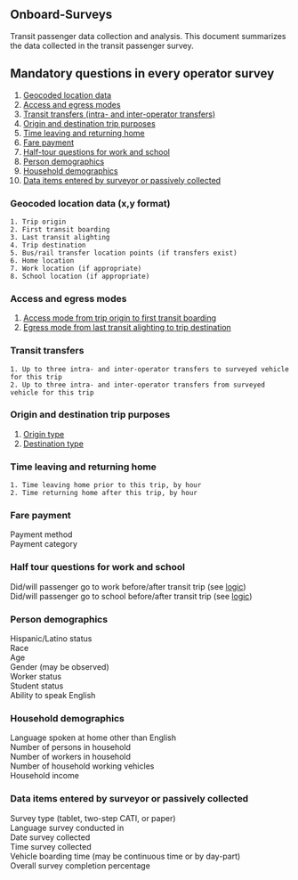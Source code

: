 
## Onboard-Surveys

Transit passenger data collection and analysis. This document summarizes the data collected in the transit passenger survey.


## Mandatory questions in every operator survey

1.  [Geocoded location data](#geocoded-location-data)  
2.  [Access and egress modes](#access-and-egress-modes)  
3.  [Transit transfers (intra- and inter-operator transfers)](#transit-transfers)  
4.  [Origin and destination trip purposes](#origin-and-destination-trip-purposes)  
5.  [Time leaving and returning home](#time-leaving-and-returning-home)  
6.  [Fare payment](#fare-payment)  
7.  [Half-tour questions for work and school](#half-tour-questions-for-work-and-school)  
8.  [Person demographics](#person-demographics)  
9.  [Household demographics](#household-demographics)  
10. [Data items entered by surveyor or passively collected](#data-items-entered-by-surveyor-or-passively-collected)  
 


### Geocoded location data (x,y format)
```
1. Trip origin  
2. First transit boarding  
3. Last transit alighting  
4. Trip destination  
5. Bus/rail transfer location points (if transfers exist)  
6. Home location  
7. Work location (if appropriate)  
8. School location (if appropriate)  
```

### Access and egress modes

1. [Access mode from trip origin to first transit boarding](access.md)  
2. [Egress mode from last transit alighting to trip destination](egress.md)  

### Transit transfers
```
1. Up to three intra- and inter-operator transfers to surveyed vehicle for this trip  
2. Up to three intra- and inter-operator transfers from surveyed vehicle for this trip  
```

### Origin and destination trip purposes

1. [Origin type](./origin.md)  
2. [Destination type](./destination.md)  


### Time leaving and returning home
```
1. Time leaving home prior to this trip, by hour  
2. Time returning home after this trip, by hour  
```

### Fare payment
Payment method  
Payment category  

### Half tour questions for work and school
Did/will passenger go to work before/after transit trip (see [logic](./work_half-tour.md))    
Did/will passenger go to school before/after transit trip (see [logic](./school_half-tour.md))  


### Person demographics

Hispanic/Latino status  
Race  
Age  
Gender (may be observed)  
Worker status  
Student status  
Ability to speak English  


### Household demographics

Language spoken at home other than English  
Number of persons in household  
Number of workers in household  
Number of household working vehicles  
Household income  

### Data items entered by surveyor or passively collected

Survey type (tablet, two-step CATI, or paper)  
Language survey conducted in  
Date survey collected   
Time survey collected   
Vehicle boarding time (may be continuous time or by day-part)  
Overall survey completion percentage  

 

